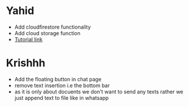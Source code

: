 # Yahid
- Add cloudfirestore functionality
- Add cloud storage function
- [Tutorial link](https://firebase.flutter.dev/docs/overview/)

# Krishhh
- Add the floating button in chat page
- remove text insertion i.e the bottom bar
- as it is only about docuents we don't want to send any texts rather we just append text to file like in whatsapp